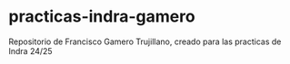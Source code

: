 # practicas-indra-gamero
Repositorio de Francisco Gamero Trujillano, creado para las practicas de Indra 24/25
